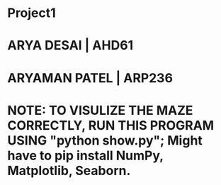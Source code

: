 # Project1
# ARYA DESAI | AHD61
# ARYAMAN PATEL | ARP236
# **NOTE**: TO VISULIZE THE MAZE CORRECTLY, RUN THIS PROGRAM USING "python show.py"; Might have to pip install NumPy, Matplotlib, Seaborn.

